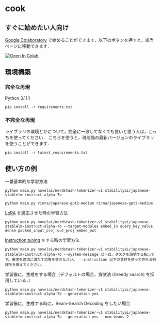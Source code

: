 # cook

## すぐに始めたい人向け
[Google Colaboratory](https://colab.research.google.com/) で始めることができます．以下のボタンを押すと，該当ページに移動できます．

[![Open In Colab](https://colab.research.google.com/assets/colab-badge.svg)](https://colab.research.google.com/drive/1ad8CKAOHuK5dnqvufVwrDTmIGH7SDTEw?usp=sharing)

## 環境構築

### 完全な再現
Python 3.11.1
```
pip install -r requirements.txt
```

### 不完全な再現
ライブラリの環境とかについて，完全に一致してなくても良いと思う人は，こっちを使ってください．
こちらを使うと，現段階の最新バージョンのライブラリを使うことができます．
```
pip install -r latest_requirements.txt
```

## 使い方の例
一番基本的な学習方法
```
python main.py novelai/nerdstash-tokenizer-v1 stabilityai/japanese-stablelm-instruct-alpha-7b
```
```
python main.py rinna/japanese-gpt2-medium rinna/japanese-gpt2-medium
```

[LoRA](https://openreview.net/pdf?id=nZeVKeeFYf9) を適応させた時の学習方法
```
python main.py novelai/nerdstash-tokenizer-v1 stabilityai/japanese-stablelm-instruct-alpha-7b --target-modules embed_in query_key_value dense packed_input_proj out_proj embed_out
```

[Instruction tuning](https://openreview.net/pdf?id=gEZrGCozdqR) をする時の学習方法
```
python main.py novelai/nerdstash-tokenizer-v1 stabilityai/japanese-stablelm-instruct-alpha-7b --system-message 以下は、タスクを説明する指示です。要求を適切に満たす応答を書きなさい。 --instruction 以下の食材を使って作れる料理名を教えてください。
```

学習後に，生成をする場合（デフォルトの場合，貪欲法 (Greedy search) を採用している．）
```
python main.py novelai/nerdstash-tokenizer-v1 stabilityai/japanese-stablelm-instruct-alpha-7b --generation yes
```
学習後に，生成する時に，Beam-Search Decoding をしたい場合
```
python main.py novelai/nerdstash-tokenizer-v1 stabilityai/japanese-stablelm-instruct-alpha-7b --generation yes --num-beams 2
```